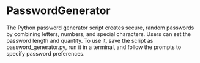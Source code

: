 # PasswordGenerator

The Python password generator script creates secure, random passwords by combining letters, numbers, and special characters. Users can set the password length and quantity. To use it, save the script as password_generator.py, run it in a terminal, and follow the prompts to specify password preferences.
